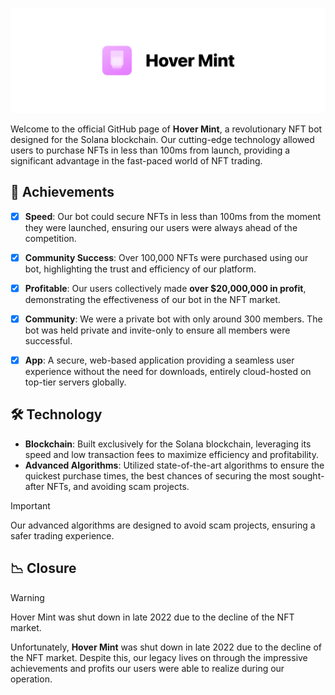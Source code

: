 ![Header Image](header.png)

Welcome to the official GitHub page of **Hover Mint**, a revolutionary NFT bot designed for the Solana blockchain. Our cutting-edge technology allowed users to purchase NFTs in less than 100ms from launch, providing a significant advantage in the fast-paced world of NFT trading.

## 🎉 Achievements

- [x] **Speed**: Our bot could secure NFTs in less than 100ms from the moment they were launched, ensuring our users were always ahead of the competition.
- [x] **Community Success**: Over 100,000 NFTs were purchased using our bot, highlighting the trust and efficiency of our platform.
- [x] **Profitable**: Our users collectively made **over $20,000,000 in profit**, demonstrating the effectiveness of our bot in the NFT market.
- [x] **Community**: We were a private bot with only around 300 members. The bot was held private and invite-only to ensure all members were successful.
- [x] **App**: A secure, web-based application providing a seamless user experience without the need for downloads, entirely cloud-hosted on top-tier servers globally.


## 🛠️ Technology

- **Blockchain**: Built exclusively for the Solana blockchain, leveraging its speed and low transaction fees to maximize efficiency and profitability.
- **Advanced Algorithms**: Utilized state-of-the-art algorithms to ensure the quickest purchase times, the best chances of securing the most sought-after NFTs, and avoiding scam projects.

> [!IMPORTANT]
> Our advanced algorithms are designed to avoid scam projects, ensuring a safer trading experience.

## 📉 Closure

> [!WARNING]
> Hover Mint was shut down in late 2022 due to the decline of the NFT market. 

Unfortunately, **Hover Mint** was shut down in late 2022 due to the decline of the NFT market. Despite this, our legacy lives on through the impressive achievements and profits our users were able to realize during our operation.